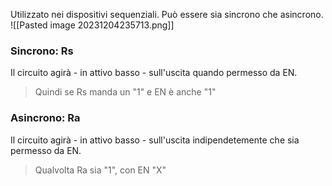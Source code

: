 Utilizzato nei dispositivi sequenziali.
Può essere sia sincrono che asincrono.
![[Pasted image 20231204235713.png]]
### Sincrono: Rs
Il circuito agirà - in attivo basso - sull'uscita quando permesso da EN.
>Quindi se Rs manda un "1" e EN è anche "1"

### Asincrono: Ra
Il circuito agirà - in attivo basso - sull'uscita indipendetemente che sia permesso da EN.
>Qualvolta Ra sia "1", con EN "X"